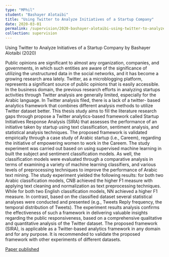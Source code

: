 ```yaml
---
type: "MPhil"
student: "Bashayer Alotaibi"
title: "Using Twitter to Analyze Initiatives of a Startup Company"
date: 2020-03-01
permalink: /supervision/2020-bashayer-alotaibi-using-twitter-to-analyze-initiatives-of-a-startup-company
collection: supervision
---
```

Using Twitter to Analyze Initiatives of a Startup Company by Bashayer Alotaibi (2020)

Public opinions are significant to almost any organization, companies, and governments, in which such entities are aware of the significance of utilizing the unstructured data in the social networks, and it has become a growing research area lately. Twitter, as a microblogging platform, represents a significant source of public opinions that is easily accessible. In the business domain, the previous research efforts in analyzing startups activities through Twitter analysis are generally limited, especially for the Arabic language. In Twitter analysis filed, there is a lack of a twitter- based analytics framework that combines different analysis methods to utilize Twitter dataset better. This thesis study aims to fill the literature research gaps through propose a Twitter analytics-based framework called Startup Initiatives Response Analysis (SIRA) that assesses the performance of an initiative taken by startup using text classification, sentiment analysis, and statistical analysis techniques. The proposed framework is validated empirically through a case study of Arabic startup (i.e., Careem), regarding the initiative of empowering women to work in the Careem. The study experiment was carried out based on using supervised machine learning in built the subject and sentiment classification models. As well, the classification models were evaluated through a comparative analysis in terms of examining a variety of machine learning classifiers, and various levels of preprocessing techniques to improve the performance of Arabic text mining. The study experiment yielded the following results: for both two Arabic classification models, CNB achieved the higher F1 measure with applying text cleaning and normalization as text preprocessing techniques. While for both two English classification models, NN achieved a higher F1 measure. In contrast, based on the classified dataset several statistical analyses were conducted and presented (e.g., Tweets Reply frequency, the temporal distribution of Tweets). The experiment results analysis confirms the effectiveness of such a framework in delivering valuable insights regarding the public responsiveness, based on a comprehensive qualitative and quantitative analysis of the Twitter dataset. The proposed framework (SIRA), is applicable as a Twitter-based analytics framework in any domain and for any purpose. It is recommended to validate the proposed framework with other experiments of different datasets.

[Paper published](/publication/2020-01-9-Startup-Initiative-Response-Analysis-SIRA-Framework-for-Analyzing-Startup-Initiatives-on-Twitter)